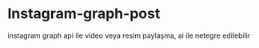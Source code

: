 # Instagram-graph-post

instagram graph api ile video veya resim paylaşma,
ai ile netegre edilebilir
